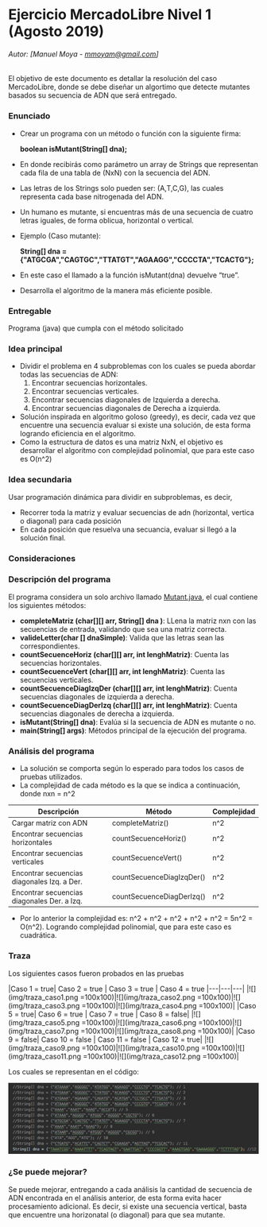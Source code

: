 # Ejercicio MercadoLibre Nivel 1 (Agosto 2019)
###### Autor: [Manuel Moya - mmoyam@gmail.com]
El objetivo de este documento es detallar la resolución del caso MercadoLibre, donde se debe diseñar un algortimo que detecte mutantes basados su secuencia de ADN que será entregado.

### Enunciado

* Crear un programa con un método o función con la siguiente firma:

	**boolean isMutant(String[] dna);**

* En donde recibirás como parámetro un array de Strings que representan cada fila de una tabla
de (NxN) con la secuencia del ADN. 
* Las letras de los Strings solo pueden ser: (A,T,C,G), las
cuales representa cada base nitrogenada del ADN.
* Un humano es mutante, si encuentras más de una secuencia de cuatro letras iguales​, de forma oblicua, horizontal o vertical.
* Ejemplo (Caso mutante):

	**String[] dna = {"ATGCGA","CAGTGC","TTATGT","AGAAGG","CCCCTA","TCACTG"};**

* En este caso el llamado a la función isMutant(dna) devuelve “true”.
* Desarrolla el algoritmo de la manera más eficiente posible.

### Entregable

Programa (java) que cumpla con el método solicitado

### Idea principal

* Dividir el problema en 4 subproblemas con los cuales se pueda abordar todas las secuencias de ADN: 
	1. Encontrar secuencias horizontales.
	2. Encontrar secuencias verticales.
	3. Encontrar secuencias diagonales de Izquierda a derecha.
	4. Encontrar secuencias diagonales de Derecha a izquierda.
* Solución inspirada en algoritmo goloso (greedy), es decir, cada vez que encuentre una secuencia evaluar si existe una solución, de esta forma logrando eficiencia en el algoritmo.
* Como la estructura de datos es una matriz NxN, el objetivo es desarrollar el algoritmo con complejidad polinomial, que para este caso es O(n^2)

### Idea secundaria
Usar programación dinámica para dividir en subproblemas, es decir, 

* Recorrer toda la matriz y evaluar secuencias de adn (horizontal, vertica o diagonal) para cada posición
* En cada posición que resuelva una secuancia, evaluar si llegó a la solución final.

### Consideraciones

### Descripción del programa

El programa considera un solo archivo llamado [Mutant.java](https://github.com/manumoya/MerLibNiv1/blob/master/src/Mutant.java), el cual contiene los siguientes métodos:

* **completeMatriz (char[][] arr, String[] dna )**: LLena la matriz nxn con las secuencias de entrada, validando que sea una matriz correcta.
* **valideLetter(char [] dnaSimple)**: Valida que las letras sean las correspondientes.
* **countSecuenceHoriz (char[][] arr, int lenghMatriz)**: Cuenta las secuencias horizontales.
* **countSecuenceVert (char[][] arr, int lenghMatriz)**: Cuenta las secuencias verticales.
* **countSecuenceDiagIzqDer (char[][] arr, int lenghMatriz)**: Cuenta secuencias diagonales de izquierda a derecha.
* **countSecuenceDiagDerIzq (char[][] arr, int lenghMatriz)**: Cuenta secuencias diagonales de derecha a izquierda.
* **isMutant(String[] dna)**: Evalúa si la secuencia de ADN es mutante o no.
* **main(String[] args)**: Métodos principal de la ejecución del programa.

### Análisis del programa
* La solución se comporta según lo esperado para todos los casos de pruebas utilizados.
* La complejidad de cada método es la que se indica a continuación, donde nxn = n^2

| Descripción  | Método  | Complejidad  |
|---|---|---|
| Cargar matriz con ADN  | completeMatriz()  | n^2|
| Encontrar secuencias horizontales  | countSecuenceHoriz()  | n^2|  
| Encontrar secuencias verticales  | countSecuenceVert()  |  n^2 |
| Encontrar secuencias diagonales Izq. a Der.  | countSecuenceDiagIzqDer()  | n^2  |
| Encontrar secuencias diagonales Der. a Izq.  | countSecuenceDiagDerIzq()  |  n^2 |

* Por lo anterior la complejidad es: n^2 + n^2 + n^2 + n^2 + n^2 = 5n^2 = O(n^2). Logrando complejidad polinomial, que para este caso es cuadrática.

### Traza
Los siguientes casos fueron probados en las pruebas

|Caso 1 = true| Caso 2 = true | Caso 3 = true | Caso 4 = true
|---|---|---|
|![](img/traza_caso1.png =100x100)|![](img/traza_caso2.png =100x100)|![](img/traza_caso3.png =100x100)|![](img/traza_caso4.png =100x100)|
|Caso 5 = true| Caso 6 = true | Caso 7 = true | Caso 8 = false|
|![](img/traza_caso5.png =100x100)|![](img/traza_caso6.png =100x100)|![](img/traza_caso7.png =100x100)|![](img/traza_caso8.png =100x100)|
|Caso 9 = false| Caso 10 = false | Caso 11 = false | Caso 12 = true|
|![](img/traza_caso9.png =100x100)|![](img/traza_caso10.png =100x100)|![](img/traza_caso11.png =100x100)|![](img/traza_caso12.png =100x100)|

Los cuales se representan en el código:

![](img/casos_java.png)

### ¿Se puede mejorar?

Se puede mejorar, entregando a cada análisis la cantidad de secuencia de ADN encontrada en el análisis anterior, de esta forma evita hacer procesamiento adicional. Es decir, si existe una secuencia vertical, basta que encuentre una horizonatal (o diagonal) para que sea mutante.